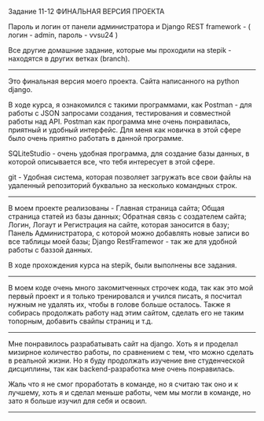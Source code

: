 Задание 11-12 ФИНАЛЬНАЯ ВЕРСИЯ ПРОЕКТА

Пароль и логин от панели администратора и Django REST framework - ( логин - admin, пароль - vvsu24 )

Все другие домашние задание, которые мы проходили на stepik - находятся в других ветках (branch).


---------------------------------------
Это финальная версия моего проекта. Сайта написанного на python django.

В ходе курса, я ознакомился с такими программами, как Postman - для работы с JSON запросами создания, тестирования и совместной работы над API. Postman как программа мне очень понравилась, приятный и удобный интерфейс. Для меня как новичка в этой сфере было очень приятно работать в данной программе.

SQLiteStudio - очень удобная программа, для создание базы данных, в которой описывается все, что тебя интересует в этой сфере.

git - Удобная система, которая позволяет загружать все свои файлы на удаленный репозиторий буквально за несколько командных строк.

------------------
В моем проекте реализованы - Главная страница сайта; Общая страница статей из базы данных; Обратная связь с создателем сайта; Логин, Логаут и Регистрация на сайте, которая заносится в базу; Панель Администратора, с которой можно добавлять новые записи во все таблицы моей базы; Django RestFramewor - так же для удобной работы с баззой данных.

В ходе прохождения курса на stepik, были выполнены все задания. 

------------------------
В моем коде очень много закомитченных строчек кода, так как это мой первый проект и я только тренировался и учился писать, я посчитал нужным не удалять их, чтобы в голове больше осталось. Также я собирась продолжать работу над этим сайтом, сделать его не таким топорным, добавить свайпы страниц и т.д.

-----------------------------
Мне понравилось разрабатывать сайт на django. Хоть я и проделал мизирное количество работы, по сравнением с тем, что можно сделать в реальной жизни. Но я буду продолжать изучение вне студенческой дисциплины, так как backend-разработка мне очень понравилась.

Жаль что я не смог проработать в команде, но я считаю так оно и к лучшему, хоть я и сделал меньше работы, чем мы могли в команде, но зато я больше изучил для себя и освоил.

---------------------------------------
